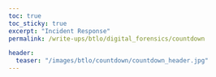 ```yaml
---
toc: true
toc_sticky: true
excerpt: "Incident Response"
permalink: /write-ups/btlo/digital_forensics/countdown

header:
  teaser: "/images/btlo/countdown/countdown_header.jpg"
---
```


